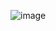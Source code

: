![image](https://github.com/drbenjaminlouis/DevTown-React-HW/assets/64739511/6debb9a5-9f25-4454-b3f3-367d3caaaedc)


